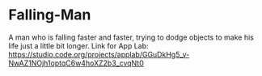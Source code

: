# Falling-Man
A man who is falling faster and faster, trying to dodge objects to make his life just a little bit longer.
Link for App Lab: https://studio.code.org/projects/applab/GGuDkHg5_v-NwAZ1NOjh1optqC6w4hoXZ2b3_cvqNt0
